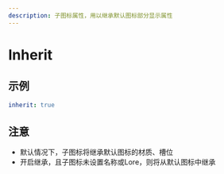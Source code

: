 ```yaml
---
description: 子图标属性，用以继承默认图标部分显示属性
---
```


# Inherit

## 示例

```yaml
inherit: true
```

## 注意

* 默认情况下，子图标将继承默认图标的材质、槽位
* 开启继承，且子图标未设置名称或Lore，则将从默认图标中继承

